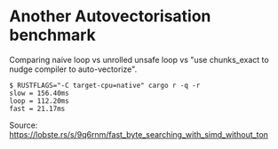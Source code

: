 # Another Autovectorisation benchmark

Comparing naive loop vs unrolled unsafe loop vs "use chunks_exact to nudge compiler to auto-vectorize".

```console
$ RUSTFLAGS="-C target-cpu=native" cargo r -q -r
slow = 156.40ms
loop = 112.20ms
fast = 21.17ms
```

Source: https://lobste.rs/s/9q6rnm/fast_byte_searching_with_simd_without_ton
